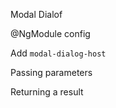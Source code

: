 Modal Dialof

@NgModule config
<snippet id='ngmodule-config'/>

Add `modal-dialog-host`
<snippet id='add-modal-dialog-host'/>

Passing parameters
<snippet id='passing-parameters'/>

Returning a result
<snippet id='returning-result'/>
